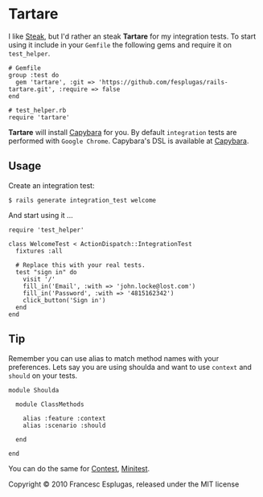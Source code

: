 # Tartare

I like [Steak][1], but I'd rather an steak **Tartare** for my integration tests.
To start using it include in your `Gemfile` the following gems and require it
on `test_helper`.

    # Gemfile
    group :test do
      gem 'tartare', :git => 'https://github.com/fesplugas/rails-tartare.git', :require => false
    end

    # test_helper.rb
    require 'tartare'

**Tartare** will install [Capybara][2] for you. By default `integration` tests
are performed with `Google Chrome`. Capybara's DSL is available at [Capybara][2].

## Usage

Create an integration test:

    $ rails generate integration_test welcome

And start using it ...

    require 'test_helper'

    class WelcomeTest < ActionDispatch::IntegrationTest
      fixtures :all

      # Replace this with your real tests.
      test "sign in" do
        visit '/'
        fill_in('Email', :with => 'john.locke@lost.com')
        fill_in('Password', :with => '4815162342')
        click_button('Sign in')
      end
    end

## Tip

Remember you can use alias to match method names with your preferences. Lets
say you are using shoulda and want to use `context` and `should` on your tests.

    module Shoulda

      module ClassMethods

        alias :feature :context
        alias :scenario :should

      end

    end

You can do the same for [Contest][3], [Minitest][4].

Copyright © 2010 Francesc Esplugas, released under the MIT license

[1]: http://rubygems.org/gems/steak
[2]: http://rubygems.org/gems/capybara
[3]: http://rubygems.org/gems/contest
[4]: http://rubygems.org/gems/minitest
